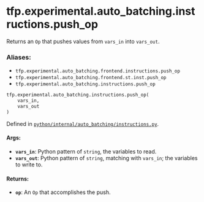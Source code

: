 <div itemscope itemtype="http://developers.google.com/ReferenceObject">
<meta itemprop="name" content="tfp.experimental.auto_batching.instructions.push_op" />
<meta itemprop="path" content="Stable" />
</div>

# tfp.experimental.auto_batching.instructions.push_op

Returns an `Op` that pushes values from `vars_in` into `vars_out`.

### Aliases:

* `tfp.experimental.auto_batching.frontend.instructions.push_op`
* `tfp.experimental.auto_batching.frontend.st.inst.push_op`
* `tfp.experimental.auto_batching.instructions.push_op`

``` python
tfp.experimental.auto_batching.instructions.push_op(
    vars_in,
    vars_out
)
```



Defined in [`python/internal/auto_batching/instructions.py`](https://github.com/tensorflow/probability/tree/master/tensorflow_probability/python/internal/auto_batching/instructions.py).

<!-- Placeholder for "Used in" -->


#### Args:


* <b>`vars_in`</b>: Python pattern of `string`, the variables to read.
* <b>`vars_out`</b>: Python pattern of `string`, matching with `vars_in`; the
  variables to write to.


#### Returns:


* <b>`op`</b>: An `Op` that accomplishes the push.